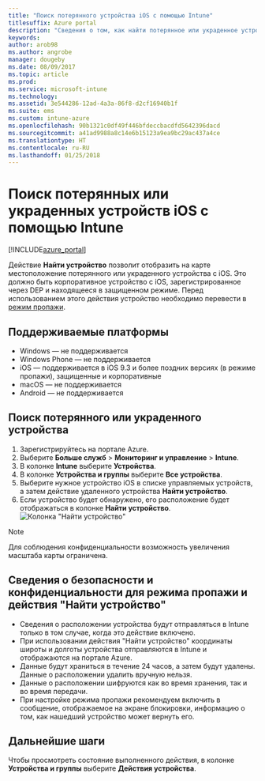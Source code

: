 ```yaml
---
title: "Поиск потерянного устройства iOS с помощью Intune"
titlesuffix: Azure portal
description: "Сведения о том, как найти потерянное или украденное устройство iOS с помощью Intune.\""
keywords: 
author: arob98
ms.author: angrobe
manager: dougeby
ms.date: 08/09/2017
ms.topic: article
ms.prod: 
ms.service: microsoft-intune
ms.technology: 
ms.assetid: 3e544286-12ad-4a3a-86f8-d2cf16940b1f
ms.suite: ems
ms.custom: intune-azure
ms.openlocfilehash: 90b1321c0df49f446bfdeccbacdfd5642396dacd
ms.sourcegitcommit: a41ad9988a8c14e6b15123a9ea9bc29ac437a4ce
ms.translationtype: HT
ms.contentlocale: ru-RU
ms.lasthandoff: 01/25/2018
---
```

# <a name="locate-lost-or-stolen-ios-devices-with-intune"></a>Поиск потерянных или украденных устройств iOS с помощью Intune


[!INCLUDE[azure_portal](./includes/azure_portal.md)]

Действие **Найти устройство** позволит отобразить на карте местоположение потерянного или украденного устройства с iOS. Это должно быть корпоративное устройство с iOS, зарегистрированное через DEP и находящееся в защищенном режиме. Перед использованием этого действия устройство необходимо перевести в [режим пропажи](/intune-azure/manage-devices/lost-mode.md).

## <a name="supported-platforms"></a>Поддерживаемые платформы

- Windows — не поддерживается
- Windows Phone — не поддерживается
- iOS — поддерживается в iOS 9.3 и более поздних версиях (в режиме пропажи), защищенные и корпоративные
- macOS — не поддерживается
- Android — не поддерживается

## <a name="how-to-locate-a-lost-or-stolen-device"></a>Поиск потерянного или украденного устройства

1. Зарегистрируйтесь на портале Azure.
2. Выберите **Больше служб** > **Мониторинг и управление** > **Intune**.
3. В колонке **Intune** выберите **Устройства**.
4. В колонке **Устройства и группы** выберите **Все устройства**.
5. Выберите нужное устройство iOS в списке управляемых устройств, а затем действие удаленного устройства **Найти устройство**.
6. Если устройство будет обнаружено, его расположение будет отображаться в колонке **Найти устройство**.
    ![Колонка "Найти устройство"](./media/locate-device.png)

>[!NOTE]
>Для соблюдения конфиденциальности возможность увеличения масштаба карты ограничена.

## <a name="security-and-privacy-information-for-the-lost-mode-and-locate-device-actions"></a>Сведения о безопасности и конфиденциальности для режима пропажи и действия "Найти устройство"
- Сведения о расположении устройства будут отправляться в Intune только в том случае, когда это действие включено.
- При использовании действия "Найти устройство" координаты широты и долготы устройства отправляются в Intune и отображаются на портале Azure.
- Данные будут храниться в течение 24 часов, а затем будут удалены. Данные о расположении удалить вручную нельзя.
- Данные о расположении шифруются как во время хранения, так и во время передачи.
- При настройке режима пропажи рекомендуем включить в сообщение, отображаемое на экране блокировки, информацию о том, как нашедший устройство может вернуть его.


## <a name="next-steps"></a>Дальнейшие шаги

Чтобы просмотреть состояние выполненного действия, в колонке **Устройства и группы** выберите **Действия устройства**.